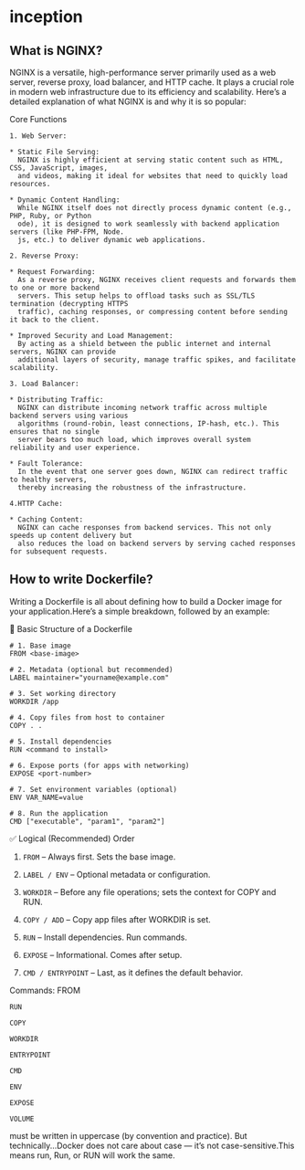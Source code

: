 # inception


## What is NGINX?

NGINX is a versatile, high-performance server primarily used as a web server, reverse proxy, load
balancer, and HTTP cache. It plays a crucial role in modern web infrastructure due to its
efficiency and scalability. Here’s a detailed explanation of what NGINX is and why it is so popular:

Core Functions

    1. Web Server:

    * Static File Serving:
      NGINX is highly efficient at serving static content such as HTML, CSS, JavaScript, images,
      and videos, making it ideal for websites that need to quickly load resources.

    * Dynamic Content Handling:
      While NGINX itself does not directly process dynamic content (e.g., PHP, Ruby, or Python
      ode), it is designed to work seamlessly with backend application servers (like PHP-FPM, Node.
      js, etc.) to deliver dynamic web applications.

    2. Reverse Proxy:

    * Request Forwarding:
      As a reverse proxy, NGINX receives client requests and forwards them to one or more backend
      servers. This setup helps to offload tasks such as SSL/TLS termination (decrypting HTTPS
      traffic), caching responses, or compressing content before sending it back to the client.

    * Improved Security and Load Management:
      By acting as a shield between the public internet and internal servers, NGINX can provide
      additional layers of security, manage traffic spikes, and facilitate scalability.

    3. Load Balancer:

    * Distributing Traffic:
      NGINX can distribute incoming network traffic across multiple backend servers using various
      algorithms (round-robin, least connections, IP-hash, etc.). This ensures that no single
      server bears too much load, which improves overall system reliability and user experience.

    * Fault Tolerance:
      In the event that one server goes down, NGINX can redirect traffic to healthy servers,
      thereby increasing the robustness of the infrastructure.

    4.HTTP Cache:

    * Caching Content:
      NGINX can cache responses from backend services. This not only speeds up content delivery but
      also reduces the load on backend servers by serving cached responses for subsequent requests.



## How to write Dockerfile?

Writing a Dockerfile is all about defining how to build a Docker image for your application.Here’s a simple breakdown, followed by an example:

🧱 Basic Structure of a Dockerfile
```
# 1. Base image
FROM <base-image>

# 2. Metadata (optional but recommended)
LABEL maintainer="yourname@example.com"

# 3. Set working directory
WORKDIR /app

# 4. Copy files from host to container
COPY . .

# 5. Install dependencies
RUN <command to install>

# 6. Expose ports (for apps with networking)
EXPOSE <port-number>

# 7. Set environment variables (optional)
ENV VAR_NAME=value

# 8. Run the application
CMD ["executable", "param1", "param2"]
```

✅ Logical (Recommended) Order

1. `FROM` – Always first. Sets the base image.

2. `LABEL / ENV` – Optional metadata or configuration.

3. `WORKDIR` – Before any file operations; sets the context for COPY and RUN.

4. `COPY / ADD` – Copy app files after WORKDIR is set.

5. `RUN` – Install dependencies. Run commands.

6. `EXPOSE` – Informational. Comes after setup.

7. `CMD / ENTRYPOINT` – Last, as it defines the default behavior.

Commands:
    FROM

    RUN

    COPY

    WORKDIR

    ENTRYPOINT

    CMD

    ENV

    EXPOSE

    VOLUME

must be written in uppercase (by convention and practice).  But technically...Docker does not care about case — it’s not case-sensitive.This means run, Run, or RUN will work the same.<br>
